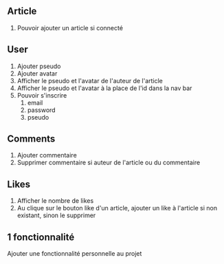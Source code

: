 ## Article
1) Pouvoir ajouter un article si connecté

## User
1) Ajouter pseudo
2) Ajouter avatar
3) Afficher le pseudo et l'avatar de l'auteur de l'article
4) Afficher le pseudo et l'avatar à la place de l'id dans la nav bar
5) Pouvoir s'inscrire
   1) email
   2) password
   3) pseudo

## Comments
1) Ajouter commentaire
2) Supprimer commentaire si auteur de l'article ou du commentaire

## Likes
1) Afficher le nombre de likes
2) Au clique sur le bouton like d'un article, ajouter un like à l'article si non existant, sinon le supprimer

## 1 fonctionnalité
Ajouter une fonctionnalité personnelle au projet